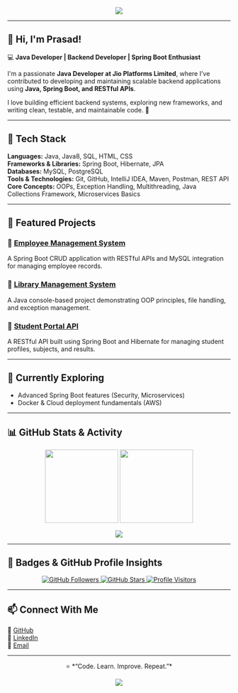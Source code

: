 <!-- Header Banner -->
<p align="center">
  <img src="https://capsule-render.vercel.app/api?type=waving&color=0:141E30,100:243B55&height=130&section=header&text=Prasad%20A%20|%20Amilkanthwar%20⚡&fontSize=30&fontColor=00FFFF&animation=twinkling" />
</p>

---

## 👋 Hi, I'm Prasad!

💻 **Java Developer | Backend Developer | Spring Boot Enthusiast**

I'm a passionate **Java Developer at Jio Platforms Limited**, where I’ve contributed to developing and maintaining scalable backend applications using **Java, Spring Boot, and RESTful APIs**.  

I love building efficient backend systems, exploring new frameworks, and writing clean, testable, and maintainable code. 🚀  

---

## 🧠 Tech Stack

**Languages:** Java, Java8, SQL, HTML, CSS  
**Frameworks & Libraries:** Spring Boot, Hibernate, JPA  
**Databases:** MySQL, PostgreSQL  
**Tools & Technologies:** Git, GitHub, IntelliJ IDEA, Maven, Postman, REST API  
**Core Concepts:** OOPs, Exception Handling, Multithreading, Java Collections Framework, Microservices Basics  

---

## 🚀 Featured Projects

### 🔹 [Employee Management System](https://github.com/Prasad09A/EmployeeManagementSystem)
A Spring Boot CRUD application with RESTful APIs and MySQL integration for managing employee records.

### 🔹 [Library Management System](https://github.com/Prasad09A/LibraryManagementSystem)
A Java console-based project demonstrating OOP principles, file handling, and exception management.

### 🔹 [Student Portal API](https://github.com/Prasad09A/StudentPortalAPI)
A RESTful API built using Spring Boot and Hibernate for managing student profiles, subjects, and results.

---

## 🌱 Currently Exploring

- Advanced Spring Boot features (Security, Microservices)  
- Docker & Cloud deployment fundamentals (AWS)  

---

## 📊 GitHub Stats & Activity

<p align="center">
  <img src="https://github-readme-stats.vercel.app/api?username=Prasad09A&show_icons=true&theme=radical&hide_border=true" height="165"/>
  <img src="https://github-readme-streak-stats.herokuapp.com/?user=Prasad09A&theme=radical&hide_border=true" height="165"/>
</p>

<p align="center">
  <img src="https://github-readme-stats.vercel.app/api/top-langs/?username=Prasad09A&layout=compact&theme=radical&hide_border=true"/>
</p>

---

## 🏅 Badges & GitHub Profile Insights

<p align="center">
  <a href="https://github.com/Prasad09A?tab=followers">
    <img src="https://img.shields.io/github/followers/Prasad09A?label=Followers&style=social" alt="GitHub Followers" />
  </a>
  <a href="https://github.com/Prasad09A">
    <img src="https://img.shields.io/github/stars/Prasad09A?label=Stars&style=social" alt="GitHub Stars" />
  </a>
  <a href="https://visitor-badge.laobi.icu/badge?page_id=Prasad09A.Prasad09A">
    <img src="https://visitor-badge.laobi.icu/badge?page_id=Prasad09A.Prasad09A" alt="Profile Visitors" />
  </a>
</p>

---

## 📫 Connect With Me

🔗 [GitHub](https://github.com/Prasad09A)  
🔗 [LinkedIn](https://www.linkedin.com/in/prasadamilkanthwar/)  
📧 [Email](mailto:prasadamilkanthwar@gmail.com)  

---

<p align="center">
  ⭐️ *“Code. Learn. Improve. Repeat.”*
</p>

<!-- Footer Banner -->
<p align="center">
  <img src="https://capsule-render.vercel.app/api?type=waving&color=0:6C63FF,100:2E8BFD&height=120&section=footer" />
</p>
